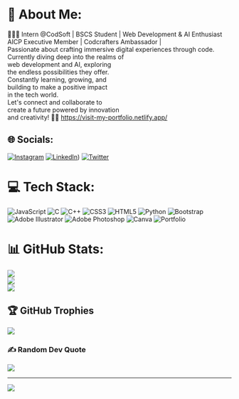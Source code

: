 # 💫 About Me:
👩‍💻🚀 Intern @CodSoft | BSCS Student | Web Development & AI Enthusiast <br> AICP Executive Member | Codcrafters Ambassador | <br>Passionate about crafting immersive digital experiences through code. <br>Currently diving deep into the realms of <br>web development and AI, exploring <br>the endless possibilities they offer.<br> Constantly learning, growing, and <br>building to make a positive impact <br>in the tech world. <br>Let's connect and collaborate to<br> create a future powered by innovation<br> and creativity! 🌟💡 
https://visit-my-portfolio.netlify.app/

## 🌐 Socials:
[![Instagram](https://img.shields.io/badge/Instagram-%23E4405F.svg?logo=Instagram&logoColor=white)](https://instagram.com/m_aisha786) [![LinkedIn](https://img.shields.io/badge/LinkedIn-%230077B5.svg?logo=linkedin&logoColor=white)](https://www.linkedin.com/in/ayesha-munawar-34aab9237/)) [![Twitter](https://img.shields.io/badge/Twitter-%231DA1F2.svg?logo=Twitter&logoColor=white)](https://twitter.com/aisha2334194740) 

# 💻 Tech Stack:
![JavaScript](https://img.shields.io/badge/javascript-%23323330.svg?style=for-the-badge&logo=javascript&logoColor=%23F7DF1E) ![C](https://img.shields.io/badge/c-%2300599C.svg?style=for-the-badge&logo=c&logoColor=white) ![C++](https://img.shields.io/badge/c++-%2300599C.svg?style=for-the-badge&logo=c%2B%2B&logoColor=white) ![CSS3](https://img.shields.io/badge/css3-%231572B6.svg?style=for-the-badge&logo=css3&logoColor=white) ![HTML5](https://img.shields.io/badge/html5-%23E34F26.svg?style=for-the-badge&logo=html5&logoColor=white) ![Python](https://img.shields.io/badge/python-3670A0?style=for-the-badge&logo=python&logoColor=ffdd54) ![Bootstrap](https://img.shields.io/badge/bootstrap-%23563D7C.svg?style=for-the-badge&logo=bootstrap&logoColor=white) ![Adobe Illustrator](https://img.shields.io/badge/adobeillustrator-%23FF9A00.svg?style=for-the-badge&logo=adobeillustrator&logoColor=white) ![Adobe Photoshop](https://img.shields.io/badge/adobephotoshop-%2331A8FF.svg?style=for-the-badge&logo=adobephotoshop&logoColor=white) ![Canva](https://img.shields.io/badge/Canva-%2300C4CC.svg?style=for-the-badge&logo=Canva&logoColor=white) ![Portfolio](https://img.shields.io/badge/Portfolio-%23000000.svg?style=for-the-badge&logo=firefox&logoColor=#FF7139)
# 📊 GitHub Stats:
![](https://github-readme-stats.vercel.app/api?username=ayeshamunawar1&theme=dark&hide_border=false&include_all_commits=false&count_private=false)<br/>
![](https://github-readme-streak-stats.herokuapp.com/?user=ayeshamunawar1&theme=dark&hide_border=false)<br/>
![](https://github-readme-stats.vercel.app/api/top-langs/?username=ayeshamunawar1&theme=dark&hide_border=false&include_all_commits=false&count_private=false&layout=compact)

## 🏆 GitHub Trophies
![](https://github-profile-trophy.vercel.app/?username=ayeshamunawar1&theme=radical&no-frame=true&no-bg=false&margin-w=4)

### ✍️ Random Dev Quote
![](https://quotes-github-readme.vercel.app/api?type=horizontal&theme=radical)

---
[![](https://visitcount.itsvg.in/api?id=ayeshamunawar1&icon=0&color=0)](https://visitcount.itsvg.in)

<!-- Proudly created with GPRM ( https://gprm.itsvg.in ) -->
